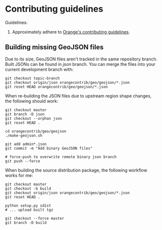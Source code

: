 Contributing guidelines
=======================

Guidelines:

1. Approximately adhere to [Orange's contributing guidelines].

[Orange's contributing guidelines]: https://github.com/biolab/orange3/blob/master/CONTRIBUTING.md


Building missing GeoJSON files
------------------------------

Due to its size, GeoJSON files aren't tracked in the same repository branch.
Built JSONs can be found in _json_ branch. You can merge the files into your
current development branch with:

    git checkout topic-branch
    git checkout origin/json orangecontrib/geo/geojson/*.json
    git reset HEAD orangecontrib/geo/geojson/*.json

When re-building the JSON files due to upstream region shape changes, the 
following should work:

    git checkout master
    git branch -D json
    git checkout --orphan json
    git reset HEAD .

    cd orangecontrib/geo/geojson
    ./make-geojson.sh

    git add admin*.json
    git commit -m "Add binary GeoJSON files"

    # force-push to overwrite remote binary json branch
    git push --force
    
When building the source distribution package, the following workflow 
works for me:

    git checkout master
    git checkout -b build
    git checkout origin/json orangecontrib/geo/geojson/*.json
    git reset HEAD .

    python setup.py sdist
    # ... upload built tgz

    git checkout --force master
    git branch -D build
